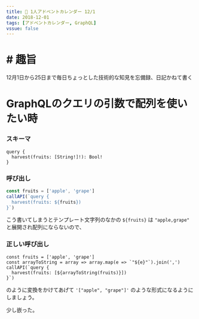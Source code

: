 ```yaml
---
title: 📅 1人アドベントカレンダー 12/1
date: 2018-12-01
tags: [アドベントカレンダー, GraphQL]
vssue: false
---
```


# # 趣旨
12月1日から25日まで毎日ちょっとした技術的な知見を忘備録、日記かねて書く

# GraphQLのクエリの引数で配列を使いたい時

### スキーマ
```
query {
  harvest(fruits: [String!]!): Bool!
}
```

### 呼び出し
```js
const fruits = ['apple', 'grape']
callAPI(`query {
  harvest(fruits: ${fruits})
}`)
```

こう書いてしまうとテンプレート文字列のなかの `${fruits}` は `"apple,grape"` と展開され配列にならないので、

### 正しい呼び出し
```
const fruits = ['apple', 'grape']
const arrayToString = array => array.map(e => `"${e}"`).join(',')
callAPI(`query {
  harvest(fruits: [${arrayToString(fruits)}])
}`)
```

のように変換をかけてあげて `'["apple", "grape"]'` のような形式になるようにしましょう。

少し嵌った。